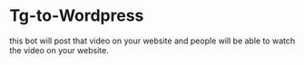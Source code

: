 # Tg-to-Wordpress
 this bot will post that video on your website and people will be able to watch the video on your website. 
